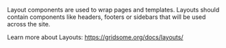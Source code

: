 Layout components are used to wrap pages and templates. Layouts should contain components like headers, footers or sidebars that will be used across the site.

Learn more about Layouts: https://gridsome.org/docs/layouts/